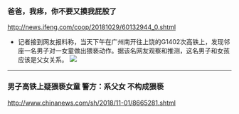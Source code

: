 ### 爸爸，我疼，你不要又摸我屁股了
http://news.ifeng.com/coop/20181029/60132944_0.shtml
- 记者接到网友报料称，当天下午在广州南开往上饶的G1402次高铁上，发现邻座一名男子对一女童做出猥亵动作。据该名网友观察和推测，这名男子和女孩应该是父女关系。
![](http://d.ifengimg.com/mw978_mh598/p2.ifengimg.com/2018_44/D27AF6864B73D73FC4F6127C1C2667B8B832E68B_w600_h840.jpg)
---
### 男子高铁上疑猥亵女童 警方：系父女 不构成猥亵
http://www.chinanews.com/sh/2018/11-01/8665281.shtml
